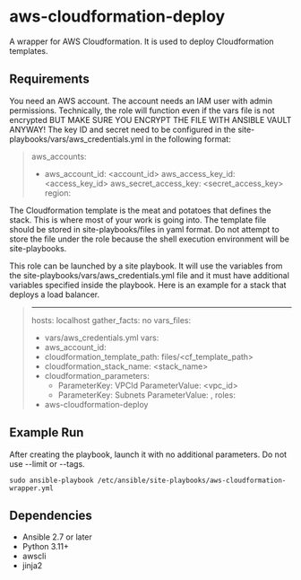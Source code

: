 # aws-cloudformation-deploy 
A wrapper for AWS Cloudformation.  It is used to deploy Cloudformation templates.

## Requirements
You need an AWS account.  The account needs an IAM user with admin permissions.  Technically, the role will function even if the vars file is not encrypted BUT MAKE SURE YOU ENCRYPT THE FILE WITH ANSIBLE VAULT ANYWAY!  The key ID and secret need to be configured in the site-playbooks/vars/aws_credentials.yml in the following format:

>aws_accounts:
>  - aws_account_id: <account_id>
>    aws_access_key_id: <access_key_id>
>    aws_secret_access_key: <secret_access_key>
>    region: <region>

The Cloudformation template is the meat and potatoes that defines the stack.  This is where most of your work is going into. The template file should be stored in site-playbooks/files in yaml format.  Do not attempt to store the file under the role because the shell execution environment will be site-playbooks.

This role can be launched by a site playbook.  It will use the variables from the site-playbooks/vars/aws_credentials.yml file and it must have additional variables specified inside the playbook.  Here is an example for a stack that deploys a load balancer.

>---
>hosts: localhost
>gather_facts: no
>vars_files:
>  - vars/aws_credentials.yml
>vars:
>  - aws_account_id: 
>  - cloudformation_template_path: files/<cf_template_path>
>  - cloudformation_stack_name: <stack_name>
>  - cloudformation_parameters:
>      - ParameterKey: VPCId
>        ParameterValue: <vpc_id>
>      - ParameterKey: Subnets
>        ParameterValue: <subnet1>,<subnet2>
>roles: 
>  - aws-cloudformation-deploy



## Example Run
After creating the playbook, launch it with no additional parameters.  Do not use --limit or --tags. 

```
sudo ansible-playbook /etc/ansible/site-playbooks/aws-cloudformation-wrapper.yml
```



Dependencies
------------
- Ansible 2.7 or later
- Python 3.11+
- awscli
- jinja2


